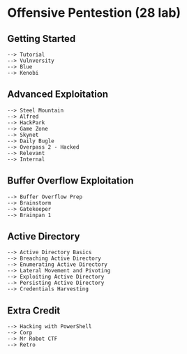 # Offensive Pentestion (28 lab)

##  Getting Started
	--> Tutorial
	--> Vulnversity
	--> Blue
	--> Kenobi
	
##  Advanced Exploitation
	--> Steel Mountain
	--> Alfred
	--> HackPark
	--> Game Zone
	--> Skynet
	--> Daily Bugle
	--> Overpass 2 - Hacked
	--> Relevant
	--> Internal

## Buffer Overflow Exploitation
	--> Buffer Overflow Prep
	--> Brainstorm
	--> Gatekeeper
	--> Brainpan 1
	
## Active Directory
	--> Active Directory Basics
	--> Breaching Active Directory
	--> Enumerating Active Directory
	--> Lateral Movement and Pivoting
	--> Exploiting Active Directory
	--> Persisting Active Directory
	--> Credentials Harvesting
	
## Extra Credit
	--> Hacking with PowerShell
	--> Corp
	--> Mr Robot CTF
	--> Retro
